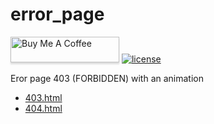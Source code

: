 # error_page
<a href="https://www.buymeacoffee.com/softreck" target="_blank"><img src="https://www.buymeacoffee.com/assets/img/custom_images/orange_img.png" alt="Buy Me A Coffee" style="height: 41px !important;width: 174px !important;box-shadow: 0px 3px 2px 0px rgba(190, 190, 190, 0.5) !important;" ></a>
[![license](https://img.shields.io/badge/license-MIT-blue.svg)](/LICENSE)

Eror page 403 (FORBIDDEN) with an animation

+ [403.html](403.html)
+ [404.html](404.html)
